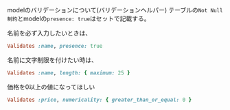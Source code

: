 modelのバリデーションについて(バリデーションヘルパー)
テーブルの`Not Null制約`とmodelの`presence: true`はセットで記載する。

名前を必ず入力したいときは、
```Ruby
Validates :name, presence: true
```
名前に文字制限を付けたい時は、
```Ruby
Validates :name, length: { maximum: 25 }
```
価格を0以上の値になってほしい
```Ruby
Validates :price, numericality: { greater_than_or_equal: 0 }
```
